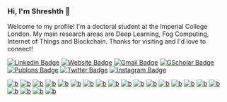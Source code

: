 ### Hi, I'm Shreshth 👋

Welcome to my profile! I'm a doctoral student at the Imperial College London. My main research areas are Deep Learning, Fog Computing, Internet of Things and Blockchain. Thanks for visiting and I'd love to connect!

[![Linkedin Badge](https://img.shields.io/badge/-shreshth_tuli-blue?style=flat&logo=Linkedin&logoColor=white&link=https://www.linkedin.com/in/shreshth-tuli)](https://www.linkedin.com/in/shreshth-tuli)
[![Website Badge](https://img.shields.io/badge/-github.io-47CCCC?style=flat&logo=Google-Chrome&logoColor=white&link=https://shreshthtuli.github.io/)](https://shreshthtuli.github.io/)
[![Gmail Badge](https://img.shields.io/badge/-shreshthtuli-c14438?style=flat&logo=Gmail&logoColor=white&link=mailto:shreshthtuli@gmail.com)](mailto:shreshthtuli@gmail.com)
[![GScholar Badge](https://img.shields.io/badge/-Shreshth_Tuli-4285f4?style=flat&logo=Google-Scholar&logoColor=white&link=https://scholar.google.com/citations?user=oD3zEsMAAAAJ)](https://scholar.google.com/citations?user=oD3zEsMAAAAJ)
[![Publons Badge](https://img.shields.io/badge/-Shreshth_Tuli-336699?style=flat&logo=Publons&logoColor=white&link=https://publons.com/a/AAK-1236-2020/)](https://publons.com/a/AAK-1236-2020/)
[![Twitter Badge](https://img.shields.io/badge/-@ShreshthTuli-1ca0f1?style=flat&labelColor=1ca0f1&logo=twitter&logoColor=white&link=https://twitter.com/ShreshthTuli)](https://twitter.com/ShreshthTuli)
[![Instagram Badge](https://img.shields.io/badge/-@shreshth475-purple?style=flat&logo=instagram&logoColor=white&link=https://instagram.com/shreshth475/)](https://instagram.com/shreshth475)

[![b](https://img.shields.io/badge/-3776AB?style=flat&logo=python&logoColor=white)]()
[![b](https://img.shields.io/badge/-F37626?style=flat&logo=jupyter&logoColor=white)]()
[![b](https://img.shields.io/badge/-EE4C2C?style=flat&logo=pytorch&logoColor=white)]()
[![b](https://img.shields.io/badge/-FF6F00?style=flat&logo=tensorflow&logoColor=white)]()
[![b](https://img.shields.io/badge/-EE0000?style=flat&logo=ansible&logoColor=white)]()
[![b](https://img.shields.io/badge/-2496ED?style=flat&logo=docker&logoColor=white)]()
[![b](https://img.shields.io/badge/-326CE5?style=flat&logo=kubernetes&logoColor=white)]()
[![b](https://img.shields.io/badge/-E25A1C?style=flat&logo=apache-spark&logoColor=white)]()
[![b](https://img.shields.io/badge/-0089D6?style=flat&logo=microsoft-azure&logoColor=white)]()
[![b](https://img.shields.io/badge/-0078D7?style=flat&logo=azure-devops&logoColor=white)]()
[![b](https://img.shields.io/badge/-0062AD?style=flat&logo=azure-functions&logoColor=white)]()
[![b](https://img.shields.io/badge/-232F3E?style=flat&logo=amazon-aws&logoColor=white)]()
[![b](https://img.shields.io/badge/-00599C?style=flat&logo=C&logoColor=white)]()
[![b](https://img.shields.io/badge/-007396?style=flat&logo=java&logoColor=white)]()
[![b](https://img.shields.io/badge/-F7DF1E?style=flat&logo=javascript&logoColor=white)]()
[![b](https://img.shields.io/badge/-339933?style=flat&logo=node.js&logoColor=white)]()
[![b](https://img.shields.io/badge/-777BB4?style=flat&logo=php&logoColor=white)]()
[![b](https://img.shields.io/badge/-E34F26?style=flat&logo=html5&logoColor=white)]()
[![b](https://img.shields.io/badge/-41CD52?style=flat&logo=qt&logoColor=white)]()
[![b](https://img.shields.io/badge/-00979D?style=flat&logo=arduino&logoColor=white)]()
[![b](https://img.shields.io/badge/-AB2B28?style=flat&logo=freebsd&logoColor=white)]()


<!--
**shreshthtuli/shreshthtuli** is a ✨ _special_ ✨ repository because its `README.md` (this file) appears on your GitHub profile.

Here are some ideas to get you started:

- 🔭 I’m currently working on ...
- 🌱 I’m currently learning ...
- 👯 I’m looking to collaborate on ...
- 🤔 I’m looking for help with ...
- 💬 Ask me about ...
- 📫 How to reach me: ...
- 😄 Pronouns: ...
- ⚡ Fun fact: ...
-->

